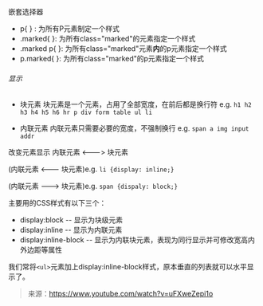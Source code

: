 嵌套选择器
 - p{ } : 为所有P元素制定一个样式
 - .marked{ }: 为所有class="marked"的元素指定一个样式
 - .marked p{ }: 为所有class="marked"元素**内**的p元素指定一个样式
 - p.marked{ }: 为所有class="marked"的p元素指定一个样式

###### 显示

- 块元素
    块元素是一个元素，占用了全部宽度，在前后都是换行符
    e.g. 
    `h1 h2 h3 h4 h5 h6 hr p div form table ul li`

- 内联元素
    内联元素只需要必要的宽度，不强制换行
    e.g. 
    `span a img input addr`

改变元素显示
内联元素 <---> 块元素

(内联元素 <--- 块元素)e.g.
`li {display: inline;}`

(内联元素 ---> 块元素)e.g.
`span {dispaly: block;}`

主要用的CSS样式有以下三个：

- display:block  -- 显示为块级元素
- display:inline  -- 显示为内联元素
- display:inline-block -- 显示为内联块元素，表现为同行显示并可修改宽高内外边距等属性  

我们常将`<ul>`元素加上display:inline-block样式，原本垂直的列表就可以水平显示了。


>来源：https://www.youtube.com/watch?v=uFXweZepi1o

